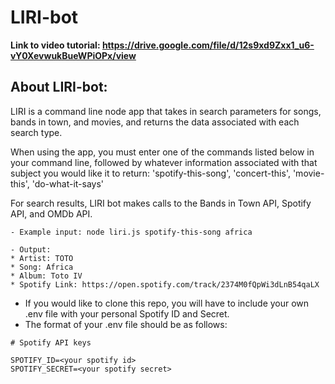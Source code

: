 # LIRI-bot

**Link to video tutorial: https://drive.google.com/file/d/12s9xd9Zxx1_u6-vY0XevwukBueWPiOPx/view**

## About LIRI-bot: 
LIRI is a command line node app that takes in search parameters for songs, 
bands in town, and movies, and returns the data associated with each search type.

When using the app, you must enter one of the commands listed below in your command line, followed by whatever information associated with that subject you would like it to return:
'spotify-this-song', 'concert-this', 'movie-this', 'do-what-it-says'

For search results, LIRI bot makes calls to the Bands in Town API, Spotify API, and OMDb API.

 ```
- Example input: node liri.js spotify-this-song africa

- Output: 
* Artist: TOTO
* Song: Africa
* Album: Toto IV
* Spotify Link: https://open.spotify.com/track/2374M0fQpWi3dLnB54qaLX
```


- If you would like to clone this repo, you will have to include your own .env file with your personal Spotify ID and Secret.
- The format of your .env file should be as follows:
```
# Spotify API keys

SPOTIFY_ID=<your spotify id>
SPOTIFY_SECRET=<your spotify secret>
```